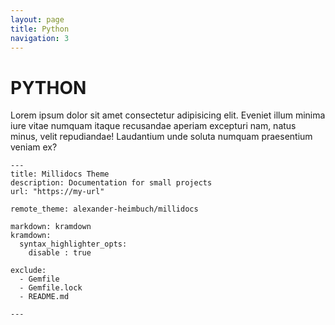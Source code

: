 ```yaml
---
layout: page
title: Python
navigation: 3
---
```


# PYTHON



Lorem ipsum dolor sit amet consectetur adipisicing elit. Eveniet illum minima iure vitae numquam itaque recusandae aperiam excepturi nam, natus minus, velit repudiandae! Laudantium unde soluta numquam praesentium veniam ex?

```
---
title: Millidocs Theme
description: Documentation for small projects
url: "https://my-url"

remote_theme: alexander-heimbuch/millidocs

markdown: kramdown
kramdown:
  syntax_highlighter_opts:
    disable : true

exclude:
  - Gemfile
  - Gemfile.lock
  - README.md

---
```
